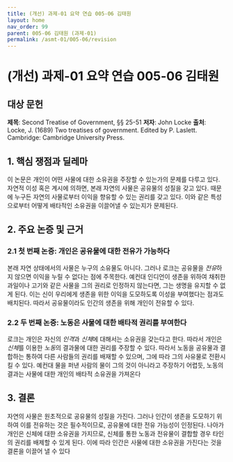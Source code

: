 ```yaml
---
title: (개선) 과제-01 요약 연습 005-06 김태원
layout: home
nav_order: 99
parent: 005-06 김태원 (과제-01)
permalink: /asmt-01/005-06/revision
---
```


# (개선) 과제-01 요약 연습 005-06 김태원 


## 대상 문헌
**제목**: Second Treatise of Government, §§ 25-51
**저자**: John Locke
**출처**: Locke, J. (1689) Two treatises of government. Edited by P. Laslett. Cambridge: Cambridge University Press.

## 1. 핵심 쟁점과 딜레마  
이 논문은 개인이 어떤 사물에 대한 소유권을 주장할 수 있는가의 문제를 다루고 있다. 자연적 이성 혹은 계시에 의하면, 본래 자연의 사물은 공유물의 성질을 갖고 있다. 때문에 누구든 자연의 사물로부터 이익을 향유할 수 있는 권리를 갖고 있다. 이와 같은 특성으로부터 어떻게 배타적인 소유권을 이끌어낼 수 있는지가 문제된다.

## 2. 주요 논증 및 근거  

### 2.1 첫 번째 논증: 개인은 공유물에 대한 전유가 가능하다  
본래 자연 상태에서의 사물은 누구의 소유물도 아니다. 그러나 로크는 공유물을 *전유*하지 않으면 이익을 누릴 수 없다는 점에 주목한다. 예컨대 인디언이 생존을 위하여 채취한 과일이나 고기와 같은 사물을 그의 권리로 인정하지 않는다면, 그는 생명을 유지할 수 없게 된다. 이는 신이 우리에게 생존을 위한 이익을 도모하도록 이성을 부여했다는 점과도 배치된다. 따라서 공유물이라도 인간의 생존을 위해 개인이 전유할 수 있다.

### 2.2 두 번째 논증: 노동은 사물에 대한 배타적 권리를 부여한다
로크는 개인은 자신의 *인격*과 *신체*에 대해서는 소유권을 갖는다고 한다. 따라서 개인은 *신체*를 이용한 *노동*의 결과물에 대한 권리를 주장할 수 있다. 따라서 노동을 공유물과 결합하는 통하여 다른 사람들의 권리를 배재할 수 있으며, 그에 따라 그의 사유물로 전환시킬 수 있다. 예컨대 물을 퍼낸 사람의 물이 그의 것이 아니라고 주장하기 어렵듯, 노동의 결과는 사물에 대한 개인의 배타적 소유권을 가져온다

## 3. 결론  
자연의 사물은 원초적으로 공유물의 성질을 가진다. 그러나 인간이 생존을 도모하기 위하여 이를 전유하는 것은 필수적이므로, 공유물에 대한 전유 가능성이 인정된다. 나아가 개인은 신체에 대한 소유권을 가지므로, 신체를 통한 노동과 전유물이 결합할 경우 타인의 권리를 배제할 수 있게 된다. 이에 따라 인간은 사물에 대한 소유권을 가진다는 것을 결론을 이끌어 낼 수 있다